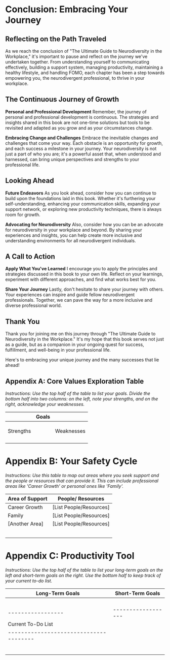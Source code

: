 # Conclusion: Embracing Your Journey

## Reflecting on the Path Traveled

As we reach the conclusion of "The Ultimate Guide to Neurodiversity in the Workplace," it's important to pause and reflect on the journey we've undertaken together. From understanding yourself to communicating effectively, building a support system, managing productivity, maintaining a healthy lifestyle, and handling FOMO, each chapter has been a step towards empowering you, the neurodivergent professional, to thrive in your workplace.

## The Continuous Journey of Growth

**Personal and Professional Development**
Remember, the journey of personal and professional development is continuous. The strategies and insights shared in this book are not one-time solutions but tools to be revisited and adapted as you grow and as your circumstances change.

**Embracing Change and Challenges**
Embrace the inevitable changes and challenges that come your way. Each obstacle is an opportunity for growth, and each success a milestone in your journey. Your neurodiversity is not just a part of who you are; it's a powerful asset that, when understood and harnessed, can bring unique perspectives and strengths to your professional life.

## Looking Ahead

**Future Endeavors**
As you look ahead, consider how you can continue to build upon the foundations laid in this book. Whether it's furthering your self-understanding, enhancing your communication skills, expanding your support network, or exploring new productivity techniques, there is always room for growth.

**Advocating for Neurodiversity**
Also, consider how you can be an advocate for neurodiversity in your workplace and beyond. By sharing your experiences and insights, you can help create more inclusive and understanding environments for all neurodivergent individuals.

## A Call to Action

**Apply What You've Learned**
I encourage you to apply the principles and strategies discussed in this book to your own life. Reflect on your learnings, experiment with different approaches, and find what works best for you.

**Share Your Journey**
Lastly, don't hesitate to share your journey with others. Your experiences can inspire and guide fellow neurodivergent professionals. Together, we can pave the way for a more inclusive and diverse professional world.

## Thank You

Thank you for joining me on this journey through "The Ultimate Guide to Neurodiversity in the Workplace." It's my hope that this book serves not just as a guide, but as a companion in your ongoing quest for success, fulfillment, and well-being in your professional life.

Here's to embracing your unique journey and the many successes that lie ahead!


## Appendix A: Core Values Exploration Table

*Instructions: Use the top half of the table to list your goals. Divide the bottom half into two columns: on the left, note your strengths, and on the right, acknowledge your weaknesses.*

|            | Goals             |           |
|------------|-------------------|-----------|
|            |                   |           |
|            |                   |           |
|            |                   |           |
| Strengths  |                   | Weaknesses|
|            |                   |           |
|            |                   |           |
|            |                   |           |
|            |                   |           |

# Appendix B: Your Safety Cycle

*Instructions: Use this table to map out areas where you seek support and the people or resources that can provide it. This can include professional areas like 'Career Growth' or personal ones like 'Family'.*

| Area of Support | People/ Resources       |
|-----------------|-------------------------|
| Career Growth   | [List People/Resources] |
| Family          | [List People/Resources] |
| [Another Area]  | [List People/Resources] |
|                 |                         |
|                 |                         |
|                 |                         |
|                 |                         |
|                 |                         |

# Appendix C: Productivity Tool

*Instructions: Use the top half of the table to list your long-term goals on the left and short-term goals on the right. Use the bottom half to keep track of your current to-do list.*

| Long-Term Goals | Short-Term Goals |
|-----------------|------------------|
|                 |                  |
|                 |                  |
|                 |                  |
|                 |                  |
|-----------------|------------------|
| Current To-Do List                   |
|--------------------------------------|
|                                      |
|                                      |
|                                      |
|                                      |
|                                      |
|                                      |
